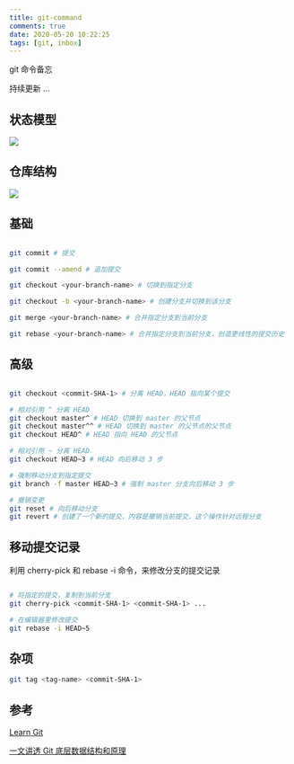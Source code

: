 ```yaml
---
title: git-command
comments: true
date: 2020-05-20 10:22:25
tags: [git, inbox]
---
```


git 命令备忘

持续更新 ...
<!--more-->

## 状态模型

![](https://cdn.jsdelivr.net/gh/skybrim/AllImages@dev/git_0.png)

## 仓库结构

![](https://cdn.jsdelivr.net/gh/skybrim/AllImages@dev/git_1.png)


## 基础

```bash

git commit # 提交

git commit --amend # 追加提交

git checkout <your-branch-name> # 切换到指定分支

git checkout -b <your-branch-name> # 创建分支并切换到该分支

git merge <your-branch-name> # 合并指定分支到当前分支

git rebase <your-branch-name> # 合并指定分支到当前分支，创造更线性的提交历史

```

## 高级

```bash

git checkout <commit-SHA-1> # 分离 HEAD，HEAD 指向某个提交

# 相对引用 ^ 分离 HEAD
git checkout master^ # HEAD 切换到 master 的父节点
git checkout master^^ # HEAD 切换到 master 的父节点的父节点
git checkout HEAD^ # HEAD 指向 HEAD 的父节点

# 相对引用 ~ 分离 HEAD
git checkout HEAD~3 # HEAD 向后移动 3 步

# 强制移动分支到指定提交
git branch -f master HEAD~3 # 强制 master 分支向后移动 3 步

# 撤销变更
git reset # 向后移动分支
git revert # 创建了一个新的提交，内容是撤销当前提交，这个操作针对远程分支

```

## 移动提交记录

利用 cherry-pick 和 rebase -i 命令，来修改分支的提交记录

```bash

# 将指定的提交，复制到当前分支
git cherry-pick <commit-SHA-1> <commit-SHA-1> ... 

# 在编辑器里修改提交
git rebase -i HEAD~5

```

## 杂项

```bash
git tag <tag-name> <commit-SHA-1>
```

## 参考

[Learn Git](https://learngitbranching.js.org/?locale=zh_CN)

[一文讲透 Git 底层数据结构和原理](https://zhuanlan.zhihu.com/p/142289703?utm_source=wechat_session&utm_medium=social&utm_oi=52825543409664&from=groupmessage&isappinstalled=0&wechatShare=1&s_s_i=QWra%2BCirMCY6QhghF0le9aHvj5P3HmW%2FdS4rvaZuIqY%3D&s_r=1)